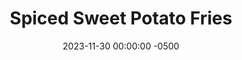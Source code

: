 ---
layout: post
title:  "Spiced Sweet Potato Fries"
date:   2023-11-30 00:00:00 -0500
categories: 
- Recipes
- Finger Foods
permalink: /recipes/sweet-potato-fries
image: /assets/Food/Finger Food/Fries/fries.jpg
ing: fries-ing
facts: fries-facts
Prep: 5
Rest: 
Cook: 10
Source1: 
Source2: 
tags: 
- air fryer
- fry
- dip
- chicken nugget
- french
- roast
Description: Sweet potato fries are a perfect quick side to a meal or easy snack. They come together in about 15 minutes, and they're much healthier and more flavorful than regular fries. Everyone knows that chicken nuggets and french fries are a classic combo, so see my <a href="chicken-nuggets">Freezer Chicken Nuggets</a> for a nutritious version of this meal
Instructions: 
- Wash your sweet potato, and cut into a fry shape. Add to a bowl, and microwave on high (covered) for 3 minutes<br><br>

- Toss the potato with the oil and the spices<br><br>

- Lightly spray the basket with oil, and arrange the fries in a single layer, giving room for the air to circulate. You may need to fry them in 2 batches.  Air fry for about 6 minutes at 400F, or until done to your liking
---